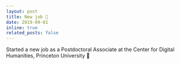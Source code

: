 ```yaml
---
layout: post
title: New job 🎉
date: 2019-09-01
inline: true
related_posts: false
---
```

Started a new job as a Postdoctoral Associate at the Center for Digital Humanities, Princeton University 🎉